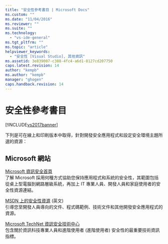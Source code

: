 ```yaml
---
title: "安全性參考書目 | Microsoft Docs"
ms.custom: ""
ms.date: "11/04/2016"
ms.reviewer: ""
ms.suite: ""
ms.technology: 
  - "vs-ide-general"
ms.tgt_pltfrm: ""
ms.topic: "article"
helpviewer_keywords: 
  - "安全性 [Visual Studio], 其他資訊"
ms.assetid: 3e839007-c388-4fc4-a6d1-8127cd207750
caps.latest.revision: 14
author: "kempb"
ms.author: "kempb"
manager: "ghogen"
caps.handback.revision: 14
---
```

# 安全性參考書目
[!INCLUDE[vs2017banner](../code-quality/includes/vs2017banner.md)]

下列是可在線上和印刷版本中取得，針對開發安全應用程式和設定安全環境主題所選的資源：  
  
## Microsoft 網站  
 [Microsoft 資訊安全首頁](http://go.microsoft.com/fwlink/?LinkId=55529)  
 了解 Microsoft 採用何種方式協助您保持應用程式和系統的安全性，其範圍包括從桌上型電腦到網路層級系統，再加上 IT 專業人員、開發人員和家庭使用者的安全性資源連結。  
  
 [MSDN 上的安全性資源](http://go.microsoft.com/fwlink/?LinkID=25440) \(英文\)  
 引導您至開發人員導向的文件、程式碼範例、技術文件和其他開發安全應用程式的資源。  
  
 [Microsoft TechNet 資訊安全技術中心](http://go.microsoft.com/fwlink/?LinkId=67991)  
 包含關於資訊科技專業人員和進階使用者 \(進階使用者\) 安全性的最重要技術資訊指標。